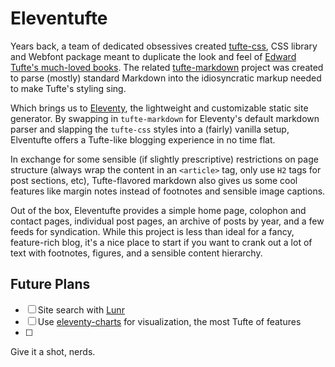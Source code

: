 # Eleventufte

Years back, a team of dedicated obsessives created [tufte-css](https://github.com/edwardtufte/tufte-css), CSS library and Webfont package meant to duplicate the look and feel of [Edward Tufte's much-loved books](https://www.edwardtufte.com/tufte/). The related [tufte-markdown](https://github.com/luhmann/tufte-markdown) project was created to parse (mostly) standard Markdown into the idiosyncratic markup needed to make Tufte's styling sing.

Which brings us to [Eleventy](https://11ty.dev), the lightweight and customizable static site generator. By swapping in `tufte-markdown` for Eleventy's default markdown parser and slapping the `tufte-css` styles into a (fairly) vanilla setup, Elventufte offers a Tufte-like blogging experience in no time flat.

In exchange for some sensible (if slightly prescriptive) restrictions on page structure (always wrap the content in an `<article>` tag, only use `H2` tags for post sections, etc), Tufte-flavored markdown also gives us some cool features like margin notes instead of footnotes and sensible image captions.

Out of the box, Eleventufte provides a simple home page, colophon and contact pages, individual post pages, an archive of posts by year, and a few feeds for syndication. While this project is less than ideal for a fancy, feature-rich blog, it's a nice place to start if you want to crank out a lot of text with footnotes, figures, and a sensible content hierarchy.

## Future Plans

- [ ] Site search with [Lunr](https://lunrjs.com)
- [ ] Use [eleventy-charts](https://github.com/idris-maps/eleventy-charts#readme) for visualization, the most Tufte of features
- [ ] 

Give it a shot, nerds.
